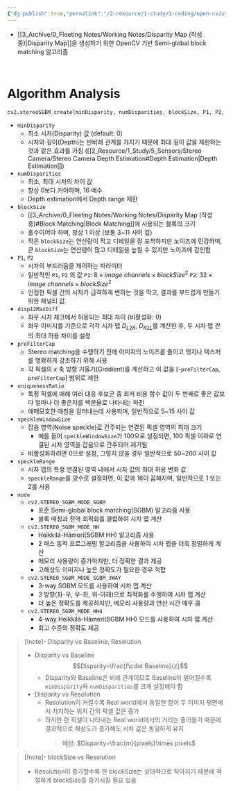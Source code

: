 ```yaml
---
{"dg-publish":true,"permalink":"/2-resource/1-study/1-coding/open-cv/stereo-sgbm-create/","tags":["Study/Camera/3D-Reconstruction","Project/Stereo2PCD"],"noteIcon":"","created":"2024-08-04"}
---
```


- [[3_Archive/0_Fleeting Notes/Working Notes/Disparity Map (작성중)\|Disparity Map]]을 생성하기 위한 OpenCV 기반 Semi-global block matching 알고리즘

<br/>

# Algorithm Analysis
```python
cv2.stereoSGBM_create(minDisparity, numDisparities, blockSize, P1, P2, disp12MaxDiff, preFilterCap, uniquenessRatio, speckleWindowSize, speckleRange, mode)
```

- `minDisparity`
	- 최소 시차(Disparity) 값 (default: 0)
	- 시차와 깊이(Depth)는 반비례 관계를 가지기 때문에 최대 깊이 값을 제한하는 것과 같은 효과를 가짐 ([[2_Resource/1_Study/5_Sensors/Stereo Camera/Stereo Camera Depth Estimation#Depth Estimation\|Depth Estimation]])
- `numDisparities`
	- 최소, 최대 시차의 차이 값
	- 항상 0보다 커야하며, 16 배수
	- Depth estimation에서 Depth range 제한
- `blockSize`
	- [[3_Archive/0_Fleeting Notes/Working Notes/Disparity Map (작성중)#Block Matching\|Block Matching]]에 사용되는 블록의 크기
	- 홀수이어야 하며, 항상 1 이상 (보통 3~11 사이 값)
	- 작은 `blockSize`는 연산량이 작고 디테일을 잘 포착하지만 노이즈에 민감하며, 큰 `blockSize`는 연산량이 많고 디테일을 높칠 수 있지만 노이즈에 강인함 
- `P1`, `P2`
	- 시차의 부드러움을 제어하는 파라미터
	- 일반적인 `P1`, `P2` 의 값
	  `P1`: $8\times image\text{ }channels\times blockSize^2$
	  `P2`: $32\times image\text{ }channels\times blockSize^2$
	- 인접한 픽셀 간의 시차가 급격하게 변하는 것을 막고, 결과를 부드럽게 만들기 위한 패널티 값
- `disp12MaxDiff`
	- 좌우 시차 체크에서 허용되는 최대 차이 (비활성화: 0)
	- 좌우 이미지를 기준으로 각각 시차 맵 $D_{L2R}$, $D_{R2L}$를 계산한 후, 두 시차 맵 간의 최대 허용 차이를 설정
- `preFilterCap`
	- Stereo matching을 수행하기 전에 이미지의 노이즈를 줄이고 엣지나 텍스처를 명확하게 강조하기 위해 사용
	- 각 픽셀의 $x$ 축 방향 기울기(Gradient)를 계산하고 이 값을 [-`preFilterCap`, `preFilterCap`] 범위로 제한
- `uniquenessRatio`
	- 특정 픽셀에 애해 여러 대응 후보군 중 최저 비용 함수 값이 두 번째로 좋은 값보다 얼마나 더 좋은지를 백분율로 나타내는 마진
	- 애매모호한 매칭을 걸러내는데 사용되며, 일반적으로 5~15 사이 값    
- `speckleWindowSize`
	- 잡음 영역(Noise speckle)로 간주되는 연결된 픽셀 영역의 최대 크기
		- 예를 들어 `speckleWindowSize`가 100으로 설정되면, 100 픽셀 이하로 연결된 시차 영역을 잡음으로 간주되어 제거됨
	- 비활성화하려면 0으로 설정, 그렇지 않을 경우 일반적으로 50~200 사이 값
- `speckleRange`
	- 시차 맵의 특정 연결된 영역 내에서 시차 값의 최대 허용 변화 값
	- `speckleRange`를 양수로 설정하면, 이 값에 16이 곱해지며, 일반적으로 1 또는 2를 사용
- `mode`
	- `cv2.STEREO_SGBM_MODE_SGBM`
		- 표준 Semi-global block matching(SGBM) 알고리즘 사용
		- 블록 매칭과 전역 최적화를 결합하여 시차 맵 계산
	- `cv2.STEREO_SGBM_MODE_HH`
		- Heikkilä-Hämeri(SGBM HH) 알고리즘 사용
		- 2 패스 동적 프로그래밍 알고리즘을 사용하여 시차 맵을 더욱 정밀하게 계산
		- 메모리 사용량이 증가하지만, 더 정확한 결과 제공
		- 고해상도 이미지나 높은 정확도가 필요한 경우 적합
	- `cv2.STEREO_SGBM_MODE_SGBM_3WAY`
		- 3-way SGBM 모드를 사용하여 시차 맵 계산
		- 3 방향(좌-우, 우-좌, 위-아래)으로 최적화를 수행하여 시차 맵 계산
		- 더 높은 정확도를 제공하지만, 메모리 사용량과 연산 시간 매우 큼
	- `cv2.STEREO_SGBM_MODE_HH4`
		- 4-way Heikkilä-Hämeri(SGBM HH) 모드를 사용하여 시차 맵 계산
		- 최고 수준의 정확도 제공

>[!note]- Disparity vs Baseline, Resolution
>- Disparity vs Baseline
>  $$Disparity=\frac{f\cdot Baseline}{z}$$
>	- Disparity와 Baseline은 비례 관계이므로 Baseline이 멀어질수록 `minDisparity`와 `numDisparities`를 크게 설정해야 함
>- Disparity vs Resolution
>	- Resolution이 커질수록 Real world에서 동일한 점이 두 이미지 평면에서 차지하는 위치 간의 픽셀 값은 증가
>	- 하지만 한 픽셀이 나타내는 Real world에서의 거리는 줄어들기 때문에 결과적으로 해상도가 증가해도 시차 값은 동일하게 유지
>	  > 예상: $Disparity=\frac{m}{pixels}\times pixels$
>	  

>[!note]- blockSize vs Resolution
>- Resolution이 증가할수록 한 blockSize는 상대적으로 작아지기 때문에 적절하게 blockSize를 증가시킬 필요 있음